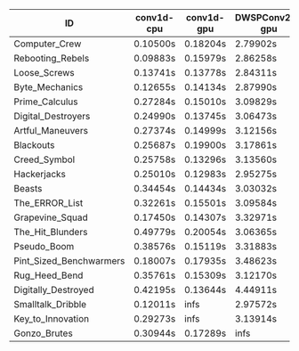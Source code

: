 |ID|conv1d-cpu|conv1d-gpu|DWSPConv2D-gpu|gemm-gpu|avg|
|-|-|-|-|-|-|
|Computer_Crew|0.10500s|0.18204s|2.79902s|1.69337s|1.19486s|
|Rebooting_Rebels|0.09883s|0.15979s|2.86258s|1.68582s|1.20176s|
|Loose_Screws|0.13741s|0.13778s|2.84311s|1.77126s|1.22239s|
|Byte_Mechanics|0.12655s|0.14134s|2.87990s|1.81542s|1.24080s|
|Prime_Calculus|0.27284s|0.15010s|3.09829s|1.82976s|1.33775s|
|Digital_Destroyers|0.24990s|0.13745s|3.06473s|1.91078s|1.34071s|
|Artful_Maneuvers|0.27374s|0.14999s|3.12156s|1.84029s|1.34639s|
|Blackouts|0.25687s|0.19900s|3.17861s|1.78963s|1.35603s|
|Creed_Symbol|0.25758s|0.13296s|3.13560s|1.90057s|1.35668s|
|Hackerjacks|0.25010s|0.12983s|2.95275s|2.10950s|1.36055s|
|Beasts|0.34454s|0.14434s|3.03032s|1.96537s|1.37114s|
|The_ERROR_List|0.32261s|0.15501s|3.09584s|2.01944s|1.39822s|
|Grapevine_Squad|0.17450s|0.14307s|3.32971s|2.01613s|1.41585s|
|The_Hit_Blunders|0.49779s|0.20054s|3.06365s|2.02526s|1.44681s|
|Pseudo_Boom|0.38576s|0.15119s|3.31883s|2.04392s|1.47492s|
|Pint_Sized_Benchwarmers|0.18007s|0.17935s|3.48623s|2.21901s|1.51616s|
|Rug_Heed_Bend|0.35761s|0.15309s|3.12170s|2.66551s|1.57448s|
|Digitally_Destroyed|0.42195s|0.13644s|4.44911s|2.61051s|1.90450s|
|Smalltalk_Dribble|0.12011s|infs|2.97572s|1.75206s|infs|
|Key_to_Innovation|0.29273s|infs|3.13914s|infs|infs|
|Gonzo_Brutes|0.30944s|0.17289s|infs|2.02848s|infs|
